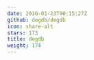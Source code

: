 ```yaml
---
date: 2016-01-23T00:15:27Z
github: degdb/degdb
icon: share-alt
stars: 173
title: degdb
weight: 174
---
```

